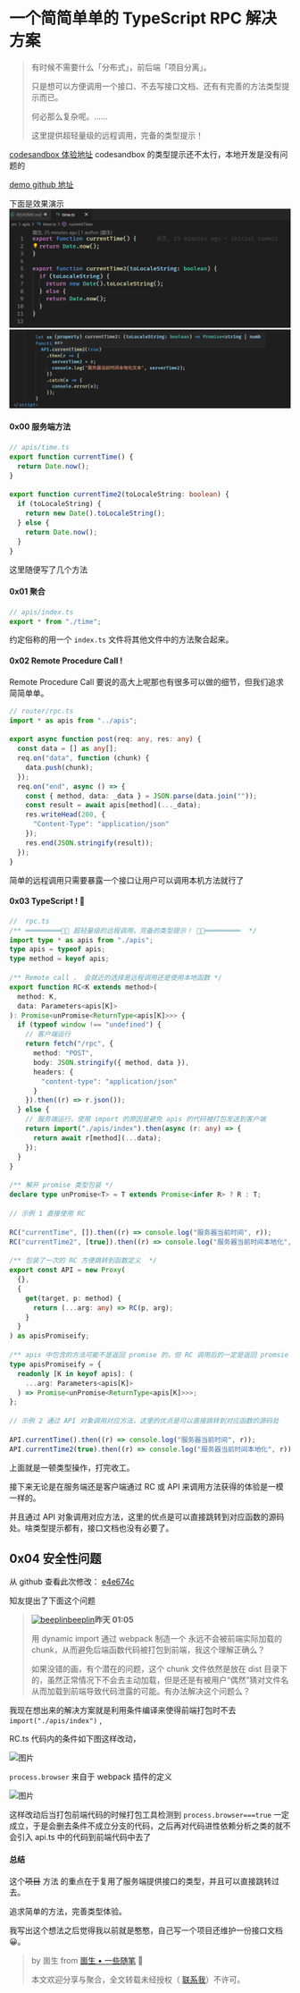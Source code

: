 # 一个简简单单的 TypeScript RPC 解决方案

> 有时候不需要什么「分布式」，前后端「项目分离」。
>
> 只是想可以方便调用一个接口、不去写接口文档、还有有完善的方法类型提示而已。
>
> 何必那么复杂呢。......
>
> 这里提供超轻量级的远程调用，完备的类型提示！

[codesandbox 体验地址](https://codesandbox.io/s/github/2234839/typescript_RPC_demo?utm_medium=plugin&file=/src/rpc.ts) codesandbox 的类型提示还不太行，本地开发是没有问题的

[demo  github 地址](https://github.com/2234839/typescript_RPC_demo)

下面是效果演示
![time.ts截图](./static/time.ts.png)
![效果演示](./static/demo.png)

#### 0x00 服务端方法

```typescript
// apis/time.ts
export function currentTime() {
  return Date.now();
}

export function currentTime2(toLocaleString: boolean) {
  if (toLocaleString) {
    return new Date().toLocaleString();
  } else {
    return Date.now();
  }
}
```

这里随便写了几个方法

#### 0x01 聚合

```typescript
// apis/index.ts
export * from "./time";
```

约定俗称的用一个 `index.ts` 文件将其他文件中的方法聚合起来。

#### 0x02 Remote Procedure Call !

Remote Procedure Call 要说的高大上呢那也有很多可以做的细节，但我们追求简简单单。

```typescript
// router/rpc.ts
import * as apis from "../apis";

export async function post(req: any, res: any) {
  const data = [] as any[];
  req.on("data", function (chunk) {
    data.push(chunk);
  });
  req.on("end", async () => {
    const { method, data: _data } = JSON.parse(data.join(""));
    const result = await apis[method](..._data);
    res.writeHead(200, {
      "Content-Type": "application/json"
    });
    res.end(JSON.stringify(result));
  });
}
```

简单的远程调用只需要暴露一个接口让用户可以调用本机方法就行了

#### 0x03 TypeScript ! 🎉

```typescript
//  rpc.ts
/** ═════════🏳‍🌈 超轻量级的远程调用，完备的类型提示！ 🏳‍🌈═════════  */
import type * as apis from "./apis";
type apis = typeof apis;
type method = keyof apis;

/** Remote call ， 会就近的选择是远程调用还是使用本地函数 */
export function RC<K extends method>(
  method: K,
  data: Parameters<apis[K]>
): Promise<unPromise<ReturnType<apis[K]>>> {
  if (typeof window !== "undefined") {
    // 客户端运行
    return fetch("/rpc", {
      method: "POST",
      body: JSON.stringify({ method, data }),
      headers: {
        "content-type": "application/json"
      }
    }).then((r) => r.json());
  } else {
    // 服务端运行，使用 import 的原因是避免 apis 的代码被打包发送到客户端
    return import("./apis/index").then(async (r: any) => {
      return await r[method](...data);
    });
  }
}

/** 解开 promise 类型包装 */
declare type unPromise<T> = T extends Promise<infer R> ? R : T;

// 示例 1 直接使用 RC

RC("currentTime", []).then((r) => console.log("服务器当前时间", r));
RC("currentTime2", [true]).then((r) => console.log("服务器当前时间本地化", r));

/** 包装了一次的 RC 方便跳转到函数定义  */
export const API = new Proxy(
  {},
  {
    get(target, p: method) {
      return (...arg: any) => RC(p, arg);
    }
  }
) as apisPromiseify;

/** apis 中包含的方法可能不是返回 promise 的，但 RC 调用后的一定是返回 promsie */
type apisPromiseify = {
  readonly [K in keyof apis]: (
    ...arg: Parameters<apis[K]>
  ) => Promise<unPromise<ReturnType<apis[K]>>>;
};

// 示例 2 通过 API 对象调用对应方法，这里的优点是可以直接跳转到对应函数的源码处

API.currentTime().then((r) => console.log("服务器当前时间", r));
API.currentTime2(true).then((r) => console.log("服务器当前时间本地化", r));

```

上面就是一顿类型操作，打完收工。

接下来无论是在服务端还是客户端通过 RC 或 API 来调用方法获得的体验是一模一样的。

并且通过 API 对象调用对应方法，这里的优点是可以直接跳转到对应函数的源码处。啥类型提示都有，接口文档也没有必要了。

## 0x04 安全性问题

从 github 查看此次修改： [e4e674c](https://github.com/2234839/typescript_RPC_demo/commit/e4e674cdcd16791fbaaf525b7c99c9084d550946)

知友提出了下面这个问题

> [![beeplin](https://pic2.zhimg.com/7ec8a4eb75582008f0a79b2e709def92_s.jpg?source=06d4cd63)](https://www.zhihu.com/people/beeplin)[beeplin](https://www.zhihu.com/people/beeplin)**昨天 01:05**
>
> 用 dynamic import 通过 webpack 制造一个 永远不会被前端实际加载的 chunk，从而避免后端函数代码被打包到前端，我这个理解正确么？
>
> 如果没错的画，有个潜在的问题，这个 chunk 文件依然是放在 dist 目录下的，虽然正常情况下不会去主动加载，但是还是有被用户“偶然”猜对文件名从而加载到前端导致代码泄露的可能。有办法解决这个问题么？
>

我现在想出来的解决方案就是利用条件编译来使得前端打包时不去 `import("./apis/index")` ,

RC.ts 代码内的条件如下图这样改动，

![图片](https://user-images.githubusercontent.com/28727933/114807304-c6477280-9dd8-11eb-8e35-60b851ab4955.png)

`process.browser` 来自于 webpack 插件的定义

![图片](https://user-images.githubusercontent.com/28727933/114807313-ca739000-9dd8-11eb-84e6-ee7c7d1a09f3.png)

这样改动后当打包前端代码的时候打包工具检测到 `process.browser===true` 一定成立，于是会删去条件不成立分支的代码，之后再对代码进性依赖分析之类的就不会引入 api.ts 中的代码到前端代码中去了


#### 总结

这个~~项目~~ 方法 的重点在于复用了服务端提供接口的类型，并且可以直接跳转过去。

追求简单的方法，完善类型体验。

我写出这个想法之后觉得我以前就是憨憨，自己写一个项目还维护一份接口文档 😀。

> by 崮生 from [崮生 • 一些随笔](https://shenzilong.cn/record/%E6%AF%8F%E6%97%A5%E6%80%BB%E7%BB%93/2020/11%E6%9C%88.html) 🎨
>
> 本文欢迎分享与聚合，全文转载未经授权（ [联系我](https://shenzilong.cn/%E5%85%B3%E4%BA%8E/%E7%94%B3%E5%AD%90%E9%BE%99.html#%E6%88%91%E7%9A%84%E8%81%94%E7%B3%BB%E6%96%B9%E5%BC%8F)）不许可。
